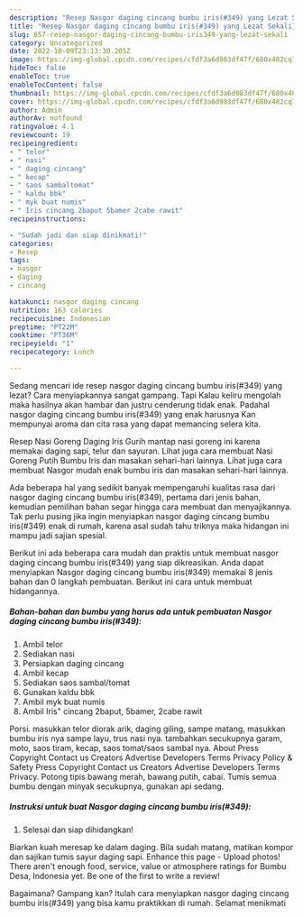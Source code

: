 ```yaml
---
description: "Resep Nasgor daging cincang bumbu iris(#349) yang Lezat Sekali}"
title: "Resep Nasgor daging cincang bumbu iris(#349) yang Lezat Sekali}"
slug: 657-resep-nasgor-daging-cincang-bumbu-iris349-yang-lezat-sekali
category: Uncategorized
date: 2022-10-09T23:13:30.205Z
image: https://img-global.cpcdn.com/recipes/cfdf3a6d983df47f/680x482cq70/nasgor-daging-cincang-bumbu-iris349-foto-resep-utama.jpg
hideToc: false
enableToc: true
enableTocContent: false
thumbnail: https://img-global.cpcdn.com/recipes/cfdf3a6d983df47f/680x482cq70/nasgor-daging-cincang-bumbu-iris349-foto-resep-utama.jpg
cover: https://img-global.cpcdn.com/recipes/cfdf3a6d983df47f/680x482cq70/nasgor-daging-cincang-bumbu-iris349-foto-resep-utama.jpg
author: Admin
authorAv: notfound
ratingvalue: 4.1
reviewcount: 19
recipeingredient:
- " telor"
- " nasi"
- " daging cincang"
- " kecap"
- " saos sambaltomat"
- " kaldu bbk"
- " myk buat numis"
- " Iris cincang 2baput 5bamer 2cabe rawit"
recipeinstructions:

- "Sudah jadi dan siap dinikmati!"
categories:
- Resep
tags:
- nasgor
- daging
- cincang

katakunci: nasgor daging cincang 
nutrition: 163 calories
recipecuisine: Indonesian
preptime: "PT22M"
cooktime: "PT36M"
recipeyield: "1"
recipecategory: Lunch

---
```



Sedang mencari ide resep nasgor daging cincang bumbu iris(#349) yang lezat? Cara menyiapkannya sangat gampang. Tapi Kalau keliru mengolah maka hasilnya akan hambar dan justru cenderung tidak enak. Padahal nasgor daging cincang bumbu iris(#349) yang enak harusnya Kan mempunyai aroma dan cita rasa yang dapat memancing selera kita.


Resep Nasi Goreng Daging Iris Gurih mantap nasi goreng ini karena memakai daging sapi, telur dan sayuran. Lihat juga cara membuat Nasi Goreng Putih Bumbu Iris dan masakan sehari-hari lainnya. Lihat juga cara membuat Nasgor mudah enak bumbu iris dan masakan sehari-hari lainnya.

Ada beberapa hal yang sedikit banyak mempengaruhi kualitas rasa dari nasgor daging cincang bumbu iris(#349), pertama dari jenis bahan, kemudian pemilihan bahan segar hingga cara membuat dan menyajikannya. Tak perlu pusing jika ingin menyiapkan nasgor daging cincang bumbu iris(#349) enak di rumah, karena asal sudah tahu triknya maka hidangan ini mampu jadi sajian spesial.


Berikut ini ada beberapa cara mudah dan praktis untuk membuat nasgor daging cincang bumbu iris(#349) yang siap dikreasikan. Anda dapat menyiapkan Nasgor daging cincang bumbu iris(#349) memakai 8 jenis bahan dan 0 langkah pembuatan. Berikut ini cara untuk membuat hidangannya.

<!--inarticleads1-->

##### Bahan-bahan dan bumbu yang harus ada untuk pembuatan Nasgor daging cincang bumbu iris(#349):

1. Ambil  telor
1. Sediakan  nasi
1. Persiapkan  daging cincang
1. Ambil  kecap
1. Sediakan  saos sambal/tomat
1. Gunakan  kaldu bbk
1. Ambil  myk buat numis
1. Ambil  Iris&#34; cincang 2baput, 5bamer, 2cabe rawit


Porsi. masukkan telor diorak arik, daging giling, sampe matang, masukkan bumbu iris nya sampe layu, trus nasi nya. tambahkan secukupnya garam, moto, saos tiram, kecap, saos tomat/saos sambal nya. About Press Copyright Contact us Creators Advertise Developers Terms Privacy Policy &amp; Safety Press Copyright Contact us Creators Advertise Developers Terms Privacy. Potong tipis bawang merah, bawang putih, cabai. Tumis semua bumbu dengan minyak secukupnya, gunakan api sedang. 

<!--inarticleads2-->

##### Instruksi untuk buat Nasgor daging cincang bumbu iris(#349):


1. Selesai dan siap dihidangkan!

Biarkan kuah meresap ke dalam daging. Bila sudah matang, matikan kompor dan sajikan tumis sayur daging sapi. Enhance this page - Upload photos! There aren&#39;t enough food, service, value or atmosphere ratings for Bumbu Desa, Indonesia yet. Be one of the first to write a review! 

Bagaimana? Gampang kan? Itulah cara menyiapkan nasgor daging cincang bumbu iris(#349) yang bisa kamu praktikkan di rumah. Selamat menikmati
